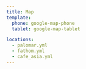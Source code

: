 ```yaml
---
title: Map
template:
  phone: google-map-phone
  tablet: google-map-tablet

locations:
  - palomar.yml
  - fathom.yml
  - cafe_asia.yml
---
```

